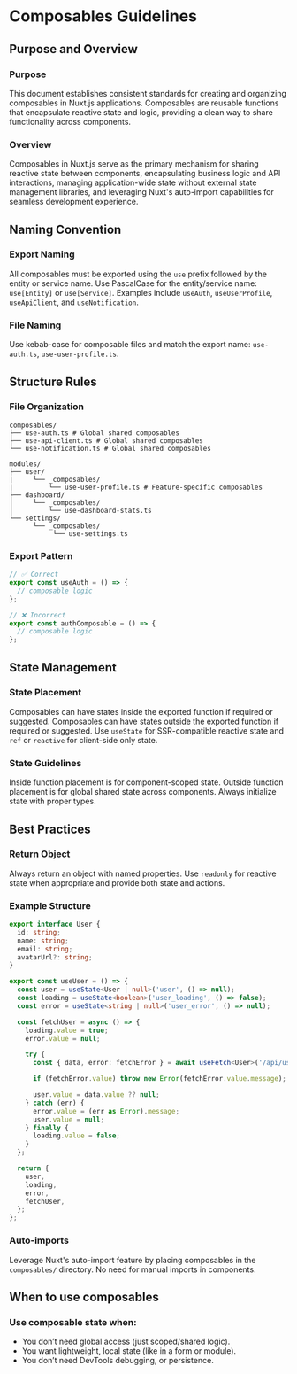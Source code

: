 # Composables Guidelines

## Purpose and Overview

### Purpose

This document establishes consistent standards for creating and organizing composables in Nuxt.js applications. Composables are reusable functions that encapsulate reactive state and logic, providing a clean way to share functionality across components.

### Overview

Composables in Nuxt.js serve as the primary mechanism for sharing reactive state between components, encapsulating business logic and API interactions, managing application-wide state without external state management libraries, and leveraging Nuxt's auto-import capabilities for seamless development experience.

## Naming Convention

### Export Naming

All composables must be exported using the `use` prefix followed by the entity or service name. Use PascalCase for the entity/service name: `use[Entity]` or `use[Service]`. Examples include `useAuth`, `useUserProfile`, `useApiClient`, and `useNotification`.

### File Naming

Use kebab-case for composable files and match the export name: `use-auth.ts`, `use-user-profile.ts`.

## Structure Rules

### File Organization

```
composables/
├── use-auth.ts # Global shared composables
├── use-api-client.ts # Global shared composables
└── use-notification.ts # Global shared composables

modules/
├── user/
|     └── _composables/
|         └── use-user-profile.ts # Feature-specific composables
├── dashboard/
│     └── _composables/
│         └── use-dashboard-stats.ts
└── settings/
      └── _composables/
           └── use-settings.ts
```

### Export Pattern

```typescript
// ✅ Correct
export const useAuth = () => {
  // composable logic
};

// ❌ Incorrect
export const authComposable = () => {
  // composable logic
};
```

## State Management

### State Placement

Composables can have states inside the exported function if required or suggested. Composables can have states outside the exported function if required or suggested. Use `useState` for SSR-compatible reactive state and `ref` or `reactive` for client-side only state.

### State Guidelines

Inside function placement is for component-scoped state. Outside function placement is for global shared state across components. Always initialize state with proper types.

## Best Practices

### Return Object

Always return an object with named properties. Use `readonly` for reactive state when appropriate and provide both state and actions.

### Example Structure

```typescript
export interface User {
  id: string;
  name: string;
  email: string;
  avatarUrl?: string;
}

export const useUser = () => {
  const user = useState<User | null>('user', () => null);
  const loading = useState<boolean>('user_loading', () => false);
  const error = useState<string | null>('user_error', () => null);

  const fetchUser = async () => {
    loading.value = true;
    error.value = null;

    try {
      const { data, error: fetchError } = await useFetch<User>('/api/user');

      if (fetchError.value) throw new Error(fetchError.value.message);

      user.value = data.value ?? null;
    } catch (err) {
      error.value = (err as Error).message;
      user.value = null;
    } finally {
      loading.value = false;
    }
  };

  return {
    user,
    loading,
    error,
    fetchUser,
  };
};
```

### Auto-imports

Leverage Nuxt's auto-import feature by placing composables in the `composables/` directory. No need for manual imports in components.

## When to use composables

### Use composable state when:

- You don’t need global access (just scoped/shared logic).
- You want lightweight, local state (like in a form or module).
- You don’t need DevTools debugging, or persistence.
